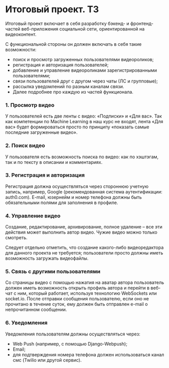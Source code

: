 # Итоговый проект. ТЗ

Итоговый проект включает в себя разработку бэкенд- и фронтенд-частей веб-приложения социальной сети, ориентированной на видеоконтент.

С функциональной стороны он должен включать в себя такие возможности:

* поиск и просмотр загруженных пользователями видеороликов;
* регистрация и авторизация пользователей;
* добавление и управление видеороликами зарегистрированными пользователями;
* связи пользователей друг с другом через чаты (ЛС и групповые);
* рассылка уведомлений по разным каналам связи.
* Далее подробнее про каждую из частей функционала.

### 1. Просмотр видео

У пользователей есть две ленты с видео: «Подписки» и «Для вас». Так как компетенции по Machine Learning в наш курс не входят, лента «Для вас» будет формироваться просто по принципу «показать самые последние загруженные видео».

### 2. Поиск видео

У пользователя есть возможность поиска по видео: как по хэштэгам, так и по тексту в описании и комментариях.

### 3. Регистрация и авторизация

Регистрация должна осуществляться через стороннюю учетную запись, например, Google (рекомендованная система аутентификации: auth0.com). E-mail, юзернейм и номер телефона должны быть обязательными полями для заполнения в профиле.

### 4. Управление видео

Создание, редактирование, архивирование, полное удаление – все эти действия может выполнить автор видео. Чужие видео можно только смотреть.

Следует отдельно отметить, что создание какого-либо видеоредактора для данного проекта не требуется; пользователи просто должны иметь возможность загружать видеофайлы.

### 5. Связь с другими пользователями

Со страницы видео с помощью нажатия на аватар автора пользователь должен иметь возможность открыть профиль автора и перейти в веб-чат с ним, который работает, используя технологию WebSockets или socket.io. После отправки сообщения пользователю, если оно не прочитано в течение суток, ему должен быть отправлен e-mail о непрочитанном сообщении.

### 6. Уведомления

Уведомления пользователям должны осуществляться через:

* Web Push (например, с помощью Django-Webpush);
* Email;
* для подтверждения номера телефона должен использоваться канал смс (Twilio или другой сервис).